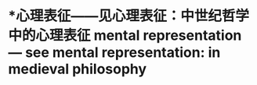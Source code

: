 # \*心理表征——见心理表征：中世纪哲学中的心理表征 mental representation — see mental representation: in medieval philosophy

